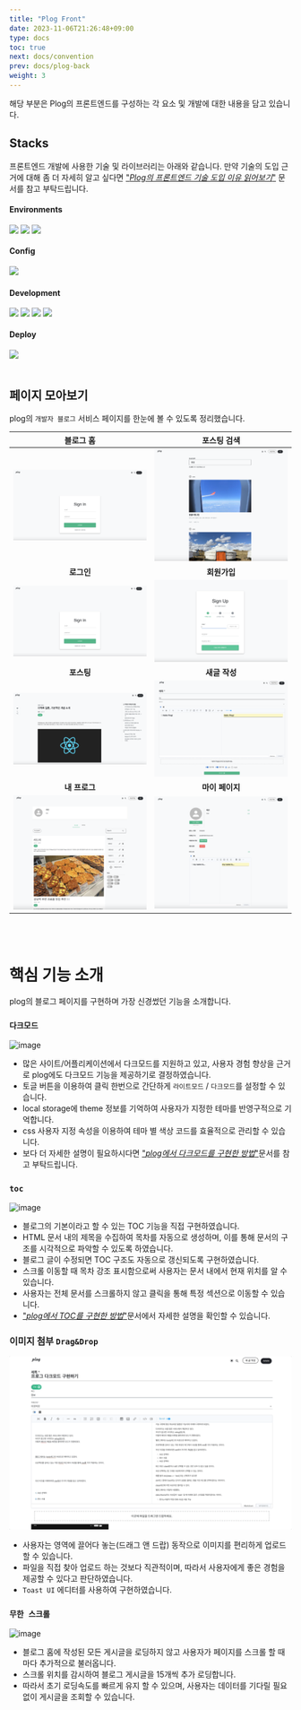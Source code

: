 ```yaml
---
title: "Plog Front"
date: 2023-11-06T21:26:48+09:00
type: docs
toc: true
next: docs/convention
prev: docs/plog-back
weight: 3
---
```


해당 부분은 Plog의 프론트엔드를 구성하는 각 요소 및 개발에 대한 내용을 담고 있습니다.

## Stacks
프론트엔드 개발에 사용한 기술 및 라이브러리는 아래와 같습니다. 만약 기술의 도입 근거에 대해 좀 더 자세히 알고 싶다면 ["_Plog의 프론트엔드 기술 도입 이유 읽어보기_"](/docs/plog-front/frontend_tech_stack/) 문서를 참고 부탁드립니다.

#### Environments
<img src="https://img.shields.io/badge/webstorm-000000?style=for-the-badge&logo=webstorm&logoColor=white" style="display:inline;">
<img src="https://img.shields.io/badge/git-F05032?style=for-the-badge&logo=git&logoColor=white" style="display:inline;">
<img src="https://img.shields.io/badge/github-181717?style=for-the-badge&logo=github&logoColor=white" style="display:inline;">

#### Config
<img src="https://img.shields.io/badge/yarn-2C8EBB?style=for-the-badge&logo=yarn&logoColor=white" style="display:inline;">

#### Development
<img src="https://img.shields.io/badge/typescript-3178C6?style=for-the-badge&logo=typescript&logoColor=white" style="display:inline;">
<img src="https://img.shields.io/badge/react-61DAFB?style=for-the-badge&logo=react&logoColor=white" style="display:inline;">
<img src="https://img.shields.io/badge/mui-007FFF?style=for-the-badge&logo=mui&logoColor=white" style="display:inline;">
<img src="https://img.shields.io/badge/axios-5A29E4?style=for-the-badge&logo=axios&logoColor=white" style="display:inline;">

#### Deploy
<img src="https://img.shields.io/badge/awsamplify-FF9900?style=for-the-badge&logo=awsamplify&logoColor=white" style="display:inline;">



<br/>
<br/>

## 페이지 모아보기
plog의 `개발자 블로그` 서비스 페이지를 한눈에 볼 수 있도록 정리했습니다. 


|                                                       블로그 홈                                                        |               포스팅 검색                |
|:------------------------------------------------------------------------------------------------------------------:|:-----------------------------------:|
|                                                     ![image](./asset/login.png)                                                     |  ![image](./asset/search_page.png)  |
|                                                     <b>로그인</b>                                                     |             <b>회원가입</b>             |
|                                            ![image](./asset/login.png)                                             |   ![image](./asset/join_page.png)   |
|                                                     <b>포스팅</b>                                                     |            <b>새글 작성</b>             |
|                                         ![image](./asset/posting_page.png)                                         | ![image](./asset/write_posting.png) |
|                                                    <b>내 프로그</b>                                                    |            <b>마이 페이지</b>            |
|                                            ![image](./asset/myplog.png)                                            |    ![image](./asset/mypage.png)     |

<br/>
<br/>

# 핵심 기능 소개

plog의 블로그 페이지를 구현하며 가장 신경썼던 기능을 소개합니다. 

### `다크모드`
![image](https://plog-file-bucket.s3.ap-northeast-2.amazonaws.com/b3f9e4b2-4260-44b6-a114-bbe58a861678/darkmode.gif)


- 많은 사이트/어플리케이션에서 다크모드를 지원하고 있고, 사용자 경험 향상을 근거로 plog에도 다크모드 기능을 제공하기로 결정하였습니다.
- 토글 버튼을 이용하여 클릭 한번으로 간단하게 `라이트모드` / `다크모드`를 설정할 수 있습니다.
- local storage에 theme 정보를 기억하여 사용자가 지정한 테마를 반영구적으로 기억합니다.
- css 사용자 지정 속성을 이용하여 테마 별 색상 코드를 효율적으로 관리할 수 있습니다. 
- 보다 더 자세한 설명이 필요하시다면 ["_plog에서 다크모드를 구현한 방법_"](/docs/plog-front/frontend_darkmode/)문서를 참고 부탁드립니다. 



### `toc`
![image](https://plog-file-bucket.s3.ap-northeast-2.amazonaws.com/6754f366-dcac-4a74-b037-daaa8f7c1ca6/toc.gif)

- 블로그의 기본이라고 할 수 있는 TOC 기능을 직접 구현하였습니다.
- HTML 문서 내의 제목을 수집하여 목차를 자동으로 생성하며, 이를 통해 문서의 구조를 시각적으로 파악할 수 있도록 하였습니다. 
- 블로그 글이 수정되면 TOC 구조도 자동으로 갱신되도록 구현하였습니다. 
- 스크롤 이동할 때 목차 강조 표시함으로써 사용자는 문서 내에서 현재 위치를 알 수 있습니다. 
- 사용자는 전체 문서를 스크롤하지 않고 클릭을 통해 특정 섹션으로 이동할 수 있습니다.
- ["_plog에서 TOC를 구현한 방법_"](/docs/plog-front/frontend_tech_stack/)문서에서 자세한 설명을 확인할 수 있습니다. 


### 이미지 첨부 `Drag&Drop`
![image](./asset/file_upload.gif)

- 사용자는 영역에 끌어다 놓는(드래그 앤 드랍) 동작으로 이미지를 편리하게 업로드할 수 있습니다.
- 파일을 직접 찾아 업로드 하는 것보다 직관적이며, 따라서 사용자에게 좋은 경험을 제공할 수 있다고 판단하였습니다. 
- `Toast UI` 에디터를 사용하여 구현하였습니다. 


### `무한 스크롤`
![image](./asset/infinity_scroll.gif)

- 블로그 홈에 작성된 모든 게시글을 로딩하지 않고 사용자가 페이지를 스크롤 할 때마다 추가적으로 불러옵니다.
- 스크롤 위치를 감시하여 블로그 게시글을 15개씩 추가 로딩합니다.
- 따라서 초기 로딩속도를 빠르게 유지 할 수 있으며, 사용자는 데이터를 기다릴 필요 없이 게시글을 조회할 수 있습니다. 
